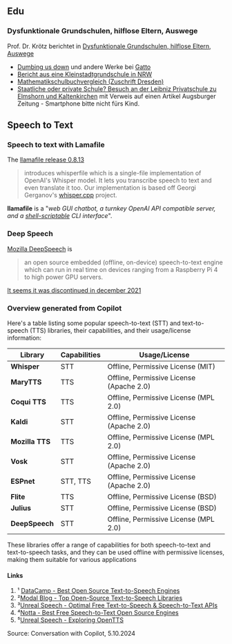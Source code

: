 
## Edu


### Dysfunktionale Grundschulen, hilflose Eltern, Auswege
Prof. Dr. Krötz berichtet in [Dysfunktionale Grundschulen, hilflose Eltern, Auswege](https://www.youtube.com/watch?v=QtIOXoVSp_o)
 - [Dumbing us down](https://archive.org/details/DumbingUsDown-TheHiddenAgendaOfCompulsoryEducation/page/n21/mode/2up) und andere Werke bei [Gatto](https://archive.org/search?query=creator%3A%22JOHN+TAYLOR+GATTO%22)
 - [Bericht aus eine Kleinstadtgrundschule in NRW](https://drive.google.com/file/d/1hMbMcxTvNFZ2jXHDVJYTC3zqENw6wd0d/view?usp=sharing)
 - [Mathematikschulbuchvergleich (Zuschrift Dresden)](https://drive.google.com/file/d/1cBH6wLq6mpX5tSwd5RRn1kC0qhxZv2_M/view?usp=sharing)
 - [Staatliche oder private Schule? Besuch an der Leibniz Privatschule zu Elmshorn und Kaltenkirchen](https://drive.google.com/file/d/1q70K97owOBWjRLuDTZZDq6Cmo1OvP9L9/view?usp=sharing) mit Verweis auf einen Artikel Augsburger Zeitung - Smartphone bitte nicht fürs Kind.

## Speech to Text

### Speech to text with Lamafile
The [llamafile release 0.8.13](https://github.com/Mozilla-Ocho/llamafile/releases/tag/0.8.13) 

> introduces whisperfile which is a single-file implementation of OpenAI's Whisper model. It lets you transcribe speech
 to text and even translate it too. Our implementation is based off Georgi Gerganov's [whisper.cpp](https://huggingface.co/ggerganov/whisper.cpp) project.

**llamafile** is a "_web GUI chatbot, a turnkey OpenAI API compatible server, and a [shell-scriptable](https://justine.lol/oneliners/) CLI interface_". 

### Deep Speech
[Mozilla DeepSpeech](https://github.com/mozilla/DeepSpeech) is 
> an open source embedded (offline, on-device) speech-to-text engine which can run in real time on devices ranging from a Raspberry Pi 4 to high power GPU servers.

[It seems it was discontinued in december 2021](https://github.com/mozilla/DeepSpeech/issues/3693)

### Overview generated from Copilot

Here's a table listing some popular speech-to-text (STT) and text-to-speech (TTS) libraries, their capabilities, and their usage/license information:

| Library         | Capabilities         | Usage/License                              |
|-----------------|----------------------|--------------------------------------------|
| **Whisper**     | STT                  | Offline, Permissive License (MIT)          |
| **MaryTTS**     | TTS                  | Offline, Permissive License (Apache 2.0)   |
| **Coqui TTS**   | TTS                  | Offline, Permissive License (MPL 2.0)      |
| **Kaldi**       | STT                  | Offline, Permissive License (Apache 2.0)   |
| **Mozilla TTS** | TTS                  | Offline, Permissive License (MPL 2.0)      |
| **Vosk**        | STT                  | Offline, Permissive License (Apache 2.0)   |
| **ESPnet**      | STT, TTS             | Offline, Permissive License (Apache 2.0)   |
| **Flite**       | TTS                  | Offline, Permissive License (BSD)          |
| **Julius**      | STT                  | Offline, Permissive License (BSD)          |
| **DeepSpeech**  | STT                  | Offline, Permissive License (MPL 2.0)      |

These libraries offer a range of capabilities for both speech-to-text and text-to-speech tasks, and they can be used offline with permissive licenses, making them suitable for various applications

#### Links

 1. ¹ [DataCamp - Best Open Source Text-to-Speech Engines](https://www.datacamp.com/blog/best-open-source-text-to-speech-tts-engines)
1. ²[Modal Blog - Top Open-Source Text-to-Speech Libraries](https://modal.com/blog/open-source-tts)
1. ³[Unreal Speech - Optimal Free Text-to-Speech & Speech-to-Text APIs](https://blog.unrealspeech.com/the-best-free-apis-ai-models-and-open-source-platforms-for-speech-to-text-conversion/)
1. ⁴[Notta - Best Free Speech-to-Text Open Source Engines](https://www.notta.ai/en/blog/speech-to-text-open-source)
1. ⁵[Unreal Speech - Exploring OpenTTS](https://blog.unrealspeech.com/exploring-opentts-an-open-source-text-to-speech-tool/)

Source: Conversation with Copilot, 5.10.2024
